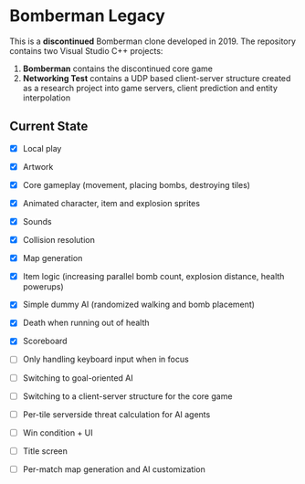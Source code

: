 # Bomberman Legacy
This is a **discontinued** Bomberman clone developed in 2019. The repository contains two Visual Studio C++ projects:

 1. **Bomberman** contains the discontinued core game
 2. **Networking Test** contains a UDP based client-server structure created as a research project into game servers, client prediction and entity interpolation

## Current State

 - [x] Local play
 - [x] Artwork
 - [x] Core gameplay (movement, placing bombs, destroying tiles)
 - [x] Animated character, item and explosion sprites
 - [x] Sounds
 - [x] Collision resolution
 - [x] Map generation
 - [x] Item logic (increasing parallel bomb count, explosion distance, health powerups)
 - [x] Simple dummy AI (randomized walking and bomb placement)
 - [x] Death when running out of health
 - [x] Scoreboard
 - [ ] Only handling keyboard input when in focus
 - [ ] Switching to goal-oriented AI
 - [ ] Switching to a client-server structure for the core game
 - [ ] Per-tile serverside threat calculation for AI agents
 - [ ] Win condition + UI
 - [ ] Title screen
 - [ ] Per-match map generation and AI customization

